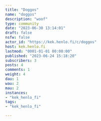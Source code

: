 ```yaml
---
title: "Doggos" 
name: "doggos"
description: "woof"
type: community
date: "2023-06-30 13:14:01"
draft: false
nsfw: false
actor_id: "https://kek.henlo.fi/c/doggos"
host: kek.henlo.fi
lastmod: "0001-01-01 00:00:00"
published: "2023-06-24 15:18:20"
subscribers: 3
posts: 4
comments: 1
weight: 4
dau: 1
wau: 2
mau: 2
instances:
- "kek_henlo_fi"
tags: 
- "kek_henlo_fi"

---
```

